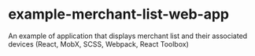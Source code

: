 # example-merchant-list-web-app
An example of application that displays merchant list and their associated devices (React, MobX, SCSS, Webpack, React Toolbox)
